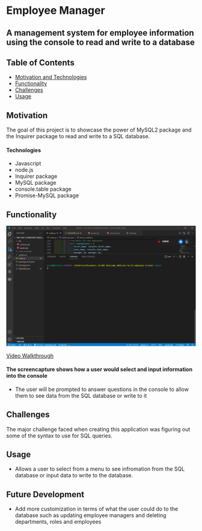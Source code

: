 # Employee Manager

## A management system for employee information using the console to read and write to a database

## Table of Contents

- [Motivation and Technologies](#motivation)
- [Functionality](#functionality)
- [Challenges](#challenges)
- [Usage](#usage)

## Motivation

The goal of this project is to showcase the power of MySQL2 package and the Inquirer package to read and write to a SQL database.

#### Technologies

- Javascript
- node.js
- Inquirer package
- MySQL package
- console.table package
- Promise-MySQL package

## Functionality

![screencap](./assets/screencap.gif)

[Video Walkthrough](https://drive.google.com/file/d/1zjRgEu18pOtm-ie2HL1FmoKbbFZSLHlU/view?usp=sharing)

#### The screencapture shows how a user would select and input information into the console

- The user will be prompted to answer questions in the console to allow them to see data from the SQL database or write to it

## Challenges

The major challenge faced when creating this application was figuring out some of the syntax to use for SQL queries.

## Usage

- Allows a user to select from a menu to see infromation from the SQL database or input data to write to the database.

## Future Development

- Add more customization in terms of what the user could do to the database such as updating employee managers and deleting departments, roles and employees
